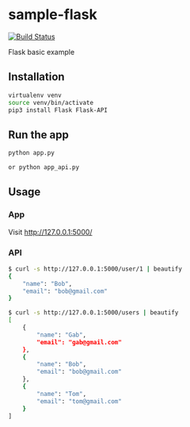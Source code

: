 # sample-flask

[![Build Status](https://github.com/gabfl/sample-flask/actions/workflows/ci.yml/badge.svg?branch=main)](https://github.com/gabfl/sample-flask/actions)

Flask basic example

## Installation

```bash
virtualenv venv
source venv/bin/activate
pip3 install Flask Flask-API
```

## Run the app

```bash
python app.py

or python app_api.py
```

## Usage

### App

Visit http://127.0.0.1:5000/

### API

```bash
$ curl -s http://127.0.0.1:5000/user/1 | beautify 
{
    "name": "Bob",
    "email": "bob@gmail.com"
}

$ curl -s http://127.0.0.1:5000/users | beautify 
[
    {
        "name": "Gab",
        "email": "gab@gmail.com"
    },
    {
        "name": "Bob",
        "email": "bob@gmail.com"
    },
    {
        "name": "Tom",
        "email": "tom@gmail.com"
    }
]
```